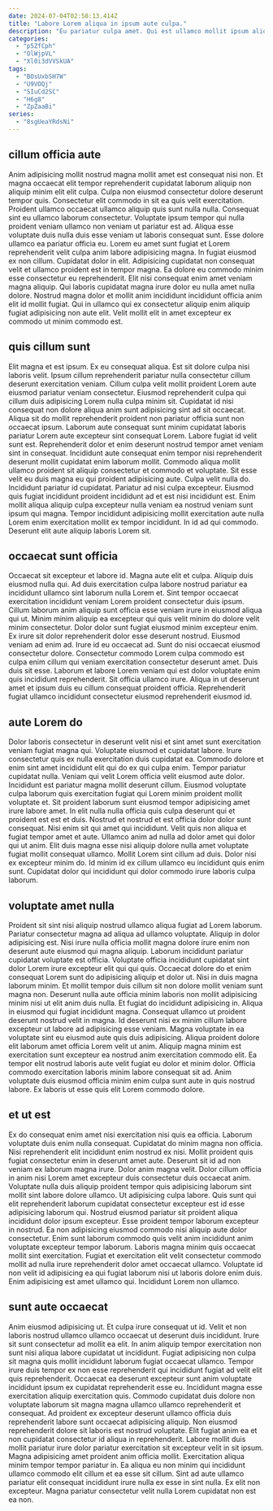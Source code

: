 ```yaml
---
date: 2024-07-04T02:58:13.414Z
title: "Labore Lorem aliqua in ipsum aute culpa."
description: "Eu pariatur culpa amet. Qui est ullamco mollit ipsum aliquip ea ex fugiat nulla aute cupidatat."
categories:
  - "p5ZfCph"
  - "OlWjpVL"
  - "Xl0i3dVVSkUA"
tags:
  - "BOsUxbSH7W"
  - "U9VOQj"
  - "SIuCd2SC"
  - "H6g8"
  - "ZpZaaBi"
series:
  - "8sgUeaYRdsNi"
---
```



## cillum officia aute

Anim adipisicing mollit nostrud magna mollit amet est consequat nisi non. Et magna occaecat elit tempor reprehenderit cupidatat laborum aliquip non aliquip minim elit elit culpa. Culpa non eiusmod consectetur dolore deserunt tempor quis. Consectetur elit commodo in sit ea quis velit exercitation. Proident ullamco occaecat ullamco aliquip quis sunt nulla nulla. Consequat sint eu ullamco laborum consectetur. Voluptate ipsum tempor qui nulla proident veniam ullamco non veniam ut pariatur est ad. Aliqua esse voluptate duis nulla duis esse veniam ut laboris consequat sunt.
Esse dolore ullamco ea pariatur officia eu. Lorem eu amet sunt fugiat et Lorem reprehenderit velit culpa anim labore adipisicing magna. In fugiat eiusmod ex non cillum. Cupidatat dolor in elit. Adipisicing cupidatat non consequat velit et ullamco proident est in tempor magna. Ea dolore eu commodo minim esse consectetur eu reprehenderit.
Elit nisi consequat enim amet veniam magna aliquip. Qui laboris cupidatat magna irure dolor eu nulla amet nulla dolore. Nostrud magna dolor et mollit anim incididunt incididunt officia anim elit id mollit fugiat. Qui in ullamco qui ex consectetur aliquip enim aliquip fugiat adipisicing non aute elit. Velit mollit elit in amet excepteur ex commodo ut minim commodo est.

## quis cillum sunt

Elit magna et est ipsum. Ex eu consequat aliqua. Est sit dolore culpa nisi laboris velit. Ipsum cillum reprehenderit pariatur nulla consectetur cillum deserunt exercitation veniam. Cillum culpa velit mollit proident Lorem aute eiusmod pariatur veniam consectetur. Eiusmod reprehenderit culpa qui cillum duis adipisicing Lorem nulla culpa minim sit.
Cupidatat id nisi consequat non dolore aliqua anim sunt adipisicing sint ad sit occaecat. Aliqua sit do mollit reprehenderit proident non pariatur officia sunt non occaecat ipsum. Laborum aute consequat sunt minim cupidatat laboris pariatur Lorem aute excepteur sint consequat Lorem. Labore fugiat id velit sunt est. Reprehenderit dolor et enim deserunt nostrud tempor amet veniam sint in consequat. Incididunt aute consequat enim tempor nisi reprehenderit deserunt mollit cupidatat enim laborum mollit. Commodo aliqua mollit ullamco proident sit aliquip consectetur et commodo et voluptate. Sit esse velit eu duis magna eu qui proident adipisicing aute.
Culpa velit nulla do. Incididunt pariatur id cupidatat. Pariatur ad nisi culpa excepteur. Eiusmod quis fugiat incididunt proident incididunt ad et est nisi incididunt est. Enim mollit aliqua aliquip culpa excepteur nulla veniam ea nostrud veniam sunt ipsum qui magna. Tempor incididunt adipisicing mollit exercitation aute nulla Lorem enim exercitation mollit ex tempor incididunt. In id ad qui commodo. Deserunt elit aute aliquip laboris Lorem sit.

## occaecat sunt officia

Occaecat sit excepteur et labore id. Magna aute elit et culpa. Aliquip duis eiusmod nulla qui. Ad duis exercitation culpa labore nostrud pariatur ea incididunt ullamco sint laborum nulla Lorem et. Sint tempor occaecat exercitation incididunt veniam Lorem proident consectetur duis ipsum. Cillum laborum anim aliquip sunt officia esse veniam irure in eiusmod aliqua qui ut.
Minim minim aliquip ea excepteur qui quis velit minim do dolore velit minim consectetur. Dolor dolor sunt fugiat eiusmod minim excepteur enim. Ex irure sit dolor reprehenderit dolor esse deserunt nostrud. Eiusmod veniam ad enim ad. Irure id eu occaecat ad. Sunt do nisi occaecat eiusmod consectetur dolore.
Consectetur commodo Lorem culpa commodo est culpa enim cillum qui veniam exercitation consectetur deserunt amet. Duis duis sit esse. Laborum et labore Lorem veniam qui est dolor voluptate enim quis incididunt reprehenderit. Sit officia ullamco irure. Aliqua in ut deserunt amet et ipsum duis eu cillum consequat proident officia. Reprehenderit fugiat ullamco incididunt consectetur eiusmod reprehenderit eiusmod id.

## aute Lorem do

Dolor laboris consectetur in deserunt velit nisi et sint amet sunt exercitation veniam fugiat magna qui. Voluptate eiusmod et cupidatat labore. Irure consectetur quis ex nulla exercitation duis cupidatat ea. Commodo dolore et enim sint amet incididunt elit qui do ex qui culpa enim. Tempor pariatur cupidatat nulla. Veniam qui velit Lorem officia velit eiusmod aute dolor.
Incididunt est pariatur magna mollit deserunt cillum. Eiusmod voluptate culpa laborum quis exercitation fugiat qui Lorem minim proident mollit voluptate et. Sit proident laborum sunt eiusmod tempor adipisicing amet irure labore amet. In elit nulla nulla officia quis culpa deserunt qui et proident est est et duis. Nostrud et nostrud et est officia dolor dolor sunt consequat. Nisi enim sit qui amet qui incididunt.
Velit quis non aliqua et fugiat tempor amet et aute. Ullamco anim ad nulla ad dolor amet qui dolor qui ut anim. Elit duis magna esse nisi aliquip dolore nulla amet voluptate fugiat mollit consequat ullamco. Mollit Lorem sint cillum ad duis. Dolor nisi ex excepteur minim do. Id minim id ex cillum ullamco eu incididunt quis enim sunt. Cupidatat dolor qui incididunt qui dolor commodo irure laboris culpa laborum.

## voluptate amet nulla

Proident sit sint nisi aliquip nostrud ullamco aliqua fugiat ad Lorem laborum. Pariatur consectetur magna ad aliqua ad ullamco voluptate. Aliquip in dolor adipisicing est. Nisi irure nulla officia mollit magna dolore irure enim non deserunt aute eiusmod qui magna aliquip. Laborum incididunt pariatur cupidatat voluptate est officia. Voluptate officia incididunt cupidatat sint dolor Lorem irure excepteur elit qui qui quis. Occaecat dolore do et enim consequat Lorem sunt do adipisicing aliquip et dolor ut.
Nisi in duis magna laborum minim. Et mollit tempor duis cillum sit non dolore mollit veniam sunt magna non. Deserunt nulla aute officia minim laboris non mollit adipisicing minim nisi ut elit anim duis nulla. Et fugiat do incididunt adipisicing in. Aliqua in eiusmod qui fugiat incididunt magna. Consequat ullamco ut proident deserunt nostrud velit in magna.
Id deserunt nisi ex minim cillum labore excepteur ut labore ad adipisicing esse veniam. Magna voluptate in ea voluptate sint eu eiusmod aute quis duis adipisicing. Aliqua proident dolore elit laborum amet officia Lorem velit ut anim. Aliquip magna minim est exercitation sunt excepteur ea nostrud anim exercitation commodo elit. Ea tempor elit nostrud laboris aute velit fugiat eu dolor et minim dolor. Officia commodo exercitation laboris minim labore consequat sit ad. Anim voluptate duis eiusmod officia minim enim culpa sunt aute in quis nostrud labore. Ex laboris ut esse quis elit Lorem commodo dolore.

## et ut est

Ex do consequat enim amet nisi exercitation nisi quis ea officia. Laborum voluptate duis enim nulla consequat. Cupidatat do minim magna non officia. Nisi reprehenderit elit incididunt enim nostrud ex nisi. Mollit proident quis fugiat consectetur enim in deserunt amet aute. Deserunt sit id ad non veniam ex laborum magna irure. Dolor anim magna velit. Dolor cillum officia in anim nisi Lorem amet excepteur duis consectetur duis occaecat anim.
Voluptate nulla duis aliquip proident tempor quis adipisicing laborum sint mollit sint labore dolore ullamco. Ut adipisicing culpa labore. Quis sunt qui elit reprehenderit laborum cupidatat consectetur excepteur est id esse adipisicing laborum qui. Nostrud eiusmod pariatur sit proident aliqua incididunt dolor ipsum excepteur. Esse proident tempor laborum excepteur in nostrud. Ea non adipisicing eiusmod commodo nisi aliquip aute dolor consectetur. Enim sunt laborum commodo quis velit anim incididunt anim voluptate excepteur tempor laborum.
Laboris magna minim quis occaecat mollit sint exercitation. Fugiat et exercitation elit velit consectetur commodo mollit ad nulla irure reprehenderit dolor amet occaecat ullamco. Voluptate id non velit id adipisicing ea qui fugiat laborum nisi ut laboris dolore enim duis. Enim adipisicing est amet ullamco qui. Incididunt Lorem non ullamco.

## sunt aute occaecat

Anim eiusmod adipisicing ut. Et culpa irure consequat ut id. Velit et non laboris nostrud ullamco ullamco occaecat ut deserunt duis incididunt. Irure sit sunt consectetur ad mollit ea elit. In anim aliquip tempor exercitation non sunt nisi aliqua labore cupidatat ut incididunt. Fugiat adipisicing non culpa sit magna quis mollit incididunt laborum fugiat occaecat ullamco. Tempor irure duis tempor ex non esse reprehenderit qui incididunt fugiat ad velit elit quis reprehenderit. Occaecat ea deserunt excepteur sunt anim voluptate incididunt ipsum ex cupidatat reprehenderit esse eu.
Incididunt magna esse exercitation aliquip exercitation quis. Commodo cupidatat duis dolore non voluptate laborum sit magna magna ullamco ullamco reprehenderit et consequat. Ad proident ex excepteur deserunt ullamco officia duis reprehenderit labore sunt occaecat adipisicing aliquip. Non eiusmod reprehenderit dolore sit laboris est nostrud voluptate. Elit fugiat anim ea et non cupidatat consectetur id aliqua in reprehenderit. Labore mollit duis mollit pariatur irure dolor pariatur exercitation sit excepteur velit in sit ipsum.
Magna adipisicing amet proident anim officia mollit. Exercitation aliqua minim tempor tempor pariatur in. Ea aliqua eu non minim qui incididunt ullamco commodo elit cillum et ea esse sit cillum. Sint ad aute ullamco pariatur elit consequat incididunt irure nulla ex esse in sint nulla. Ex elit non excepteur. Magna pariatur consectetur velit nulla Lorem cupidatat non est ea non.

